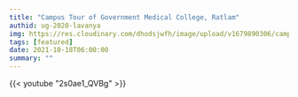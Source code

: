 ```yaml
---
title: "Campus Tour of Government Medical College, Ratlam"
authid: ug-2020-lavanya
img: https://res.cloudinary.com/dhodsjwfh/image/upload/v1679890306/campus-tour_adxlkk.png
tags: [featured]
date: 2021-10-18T06:00:00
summary: ""
---
```


{{< youtube "2s0ae1_QVBg" >}}

